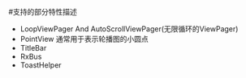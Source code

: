 #支持的部分特性描述

* LoopViewPager And AutoScrollViewPager(无限循环的ViewPager)
* PointView 通常用于表示轮播图的小圆点
* TitleBar
* RxBus
* ToastHelper